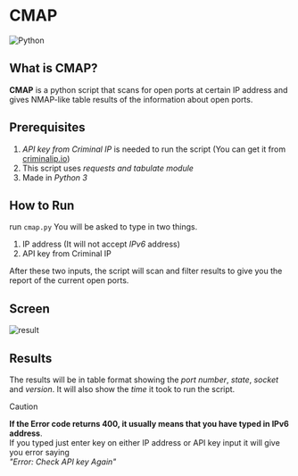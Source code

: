 ﻿# CMAP
![Python](https://img.shields.io/badge/python-3670A0?style=for-the-badge&logo=python&logoColor=ffdd54)

## What is CMAP?
**CMAP** is a python script that scans for open ports at certain IP address and gives NMAP-like table results of the information about open ports. 

## Prerequisites
1. *API key from Criminal IP* is needed to run the script (You can get it from [criminalip.io](criminalip.io))
2. This script uses *requests and tabulate module*
3. Made in *Python 3*

## How to Run
run `cmap.py` 
You will be asked to type in two things.
1. IP address (It will not accept *IPv6* address)
2. API key from Criminal IP

After these two inputs, the script will scan and filter results to give you the report of the current open ports. 

## Screen
![result](https://github.com/user-attachments/assets/0a5c1ad8-0cf6-43e0-a60d-023e84882033)

## Results
The results will be in table format showing the *port number*, *state*, *socket* and *version*.
It will also show the *time* it took to run the script.


> [!CAUTION]
> **If the Error code returns 400, it usually means that you have typed in IPv6 address**. <br> If you typed just enter key on either IP address or API key input it will give you error saying <br> *"Error: Check API key Again"*
